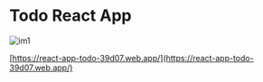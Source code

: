 # Todo React App

![im1](https://user-images.githubusercontent.com/35189275/164998032-7f94a583-cd31-4d78-b562-a29922a47fb6.png)

[https://react-app-todo-39d07.web.app/](https://react-app-todo-39d07.web.app/)
